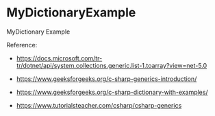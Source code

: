 # MyDictionaryExample
MyDictionary Example

Reference:
* https://docs.microsoft.com/tr-tr/dotnet/api/system.collections.generic.list-1.toarray?view=net-5.0

* https://www.geeksforgeeks.org/c-sharp-generics-introduction/

* https://www.geeksforgeeks.org/c-sharp-dictionary-with-examples/

* https://www.tutorialsteacher.com/csharp/csharp-generics
